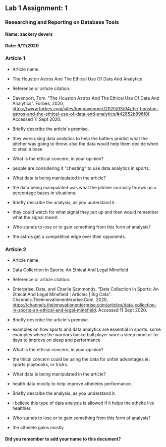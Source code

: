 ## Lab 1 Assignment: 1
### Researching and Reporting on Database Tools
#### Name: zackery devers
#### Date: 9/11/2020

### Article 1
 -  Article name.
 - The Houston Astros And The Ethical Use Of Data And Analytics

-  Reference or article citation.
 - Davenport, Tom. "The Houston Astros And The Ethical Use Of Data And Analytics". Forbes, 2020, https://www.forbes.com/sites/tomdavenport/2020/03/04/the-houston-astros-and-the-ethical-use-of-data-and-analytics/#42852b896f8f. Accessed 11 Sept 2020.

- Briefly describe the article's premise.
 - they were using data analytics to help the batters predict what the pitcher was going to throw. also the data would help them decide when to steal a base.
- What is the ethical concern, in your opinion?
 - people are considering it "cheating" to use data analytics in sports.

- What data is being manipulated in the article?
 - the data being manipulated was what the pitcher normally throws on a percentage bases in situations.

- Briefly describe the analysis, as you understand it.
 - they could watch for what signal they put up and then would remember what the signal meant.

- Who stands to lose or to gain something from this form of analysis?
 - the astros get a competitive edge over their opponents.


### Article 2
 -  Article name.
 - Data Collection In Sports: An Ethical And Legal Minefield

-  Reference or article citation.
 - Enterprise, Data, and Charlie Sammonds. "Data Collection In Sports: An Ethical And Legal Minefield | Articles | Big Data". Channels.Theinnovationenterprise.Com, 2020, https://channels.theinnovationenterprise.com/articles/data-collection-in-sports-an-ethical-and-legal-minefield. Accessed 11 Sept 2020.

- Briefly describe the article's premise.
 - examples on how sports and data analytics are essential in sports. some examples where the warriors basketball player wore a sleep monitor for days to improve on sleep and performance

- What is the ethical concern, in your opinion?
 - the thical concern could be using the data for unfair advantages ie: sports playbooks, or tricks.

- What data is being manipulated in the article?
 - health data mostly to help improve atheletes performance.

- Briefly describe the analysis, as you understand it.
 - i believe this type of data analysis is allowed if it helps the athelte live healthier.

- Who stands to lose or to gain something from this form of analysis?
 - the athelete gains mostly 


#### Did you remember to add your name to this document?
